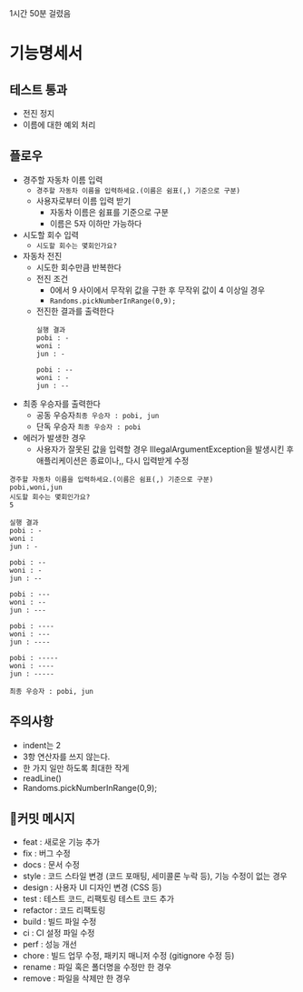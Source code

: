 1시간 50분 걸렸음

# 기능명세서
## 테스트 통과
* 전진 정지
* 이름에 대한 예외 처리

## 플로우
* 경주할 자동차 이름 입력
    * ```경주할 자동차 이름을 입력하세요.(이름은 쉼표(,) 기준으로 구분)```
    * 사용자로부터 이름 입력 받기
        * 자동차 이름은 쉼표를 기준으로 구분
        * 이름은 5자 이하만 가능하다
* 시도할 회수 입력
    * ```시도할 회수는 몇회인가요?```
* 자동차 전진
    * 시도한 회수만큼 반복한다
    * 전진 조건
        * 0에서 9 사이에서 무작위 값을 구한 후 무작위 값이 4 이상일 경우
        * ```Randoms.pickNumberInRange(0,9);```
    * 전진한 결과를 출력한다
      ```
      실행 결과
      pobi : -
      woni : 
      jun : -
  
      pobi : --
      woni : -
      jun : --
        ```
* 최종 우승자를 출력한다
    * 공동 우승자```최종 우승자 : pobi, jun```
    * 단독 우승자 ```최종 우승자 : pobi```
* 에러가 발생한 경우
    * 사용자가 잘못된 값을 입력할 경우 IllegalArgumentException을 발생시킨 후 애플리케이션은 종료이나,, 다시 입력받게 수정

```
경주할 자동차 이름을 입력하세요.(이름은 쉼표(,) 기준으로 구분)
pobi,woni,jun
시도할 회수는 몇회인가요?
5

실행 결과
pobi : -
woni : 
jun : -

pobi : --
woni : -
jun : --

pobi : ---
woni : --
jun : ---

pobi : ----
woni : ---
jun : ----

pobi : -----
woni : ----
jun : -----

최종 우승자 : pobi, jun
```

## 주의사항
* indent는 2
* 3항 연산자를 쓰지 않는다.
* 한 가지 일만 하도록 최대한 작게
* readLine()
* Randoms.pickNumberInRange(0,9);

## 📝커밋 메시지
* feat : 새로운 기능 추가
* fix : 버그 수정
* docs : 문서 수정
* style : 코드 스타일 변경 (코드 포매팅, 세미콜론 누락 등), 기능 수정이 없는 경우
* design : 사용자 UI 디자인 변경 (CSS 등)
* test : 테스트 코드, 리팩토링 테스트 코드 추가
* refactor : 코드 리팩토링
* build	: 빌드 파일 수정
* ci : CI 설정 파일 수정
* perf : 성능 개선
* chore	: 빌드 업무 수정, 패키지 매니저 수정 (gitignore 수정 등)
* rename : 파일 혹은 폴더명을 수정만 한 경우
* remove : 파일을 삭제만 한 경우
